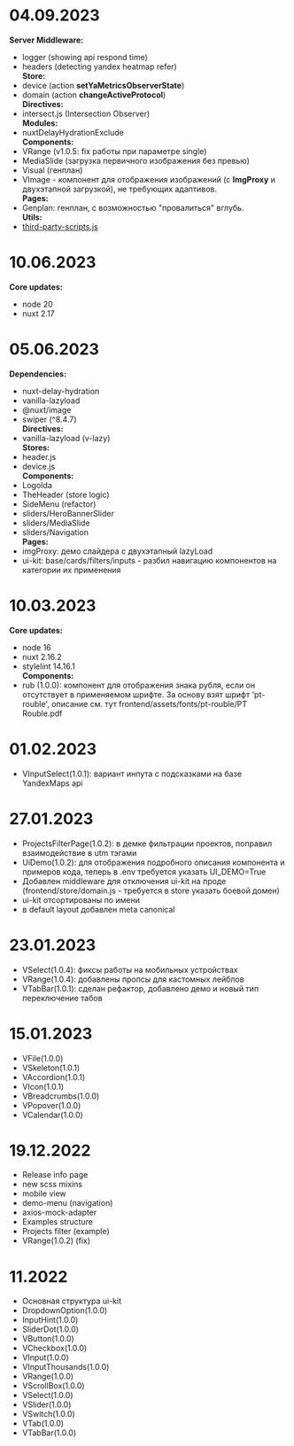 # 04.09.2023

**Server Middleware:**

+ logger (showing api respond time)
+ headers (detecting yandex heatmap refer)<br>
  **Store:**
+ device (action **setYaMetricsObserverState**)
+ domain (action **changeActiveProtocol**)<br>
  **Directives:**
+ intersect.js (Intersection Observer)<br>
  **Modules:**
+ nuxtDelayHydrationExclude<br>
  **Components:**
+ VRange (v1.0.5: fix работы при параметре single)
+ MediaSlide (загрузка первичного изображения без превью)
+ Visual (генплан)
+ VImage - компонент для отображения изображений (с **ImgProxy** и двухэтапной загрузкой), не
  требующих адаптивов.<br>
  **Pages:**
+ Genplan: генплан, с возможностью "провалиться" вглубь.<br>
  **Utils:**
+ [third-party-scripts.js](https://www.notion.so/idaproject/TBT-0d6140af96774204a74e45b5bc0bab7b)

# 10.06.2023

**Core updates:**

+ node 20
+ nuxt 2.17

# 05.06.2023

**Dependencies:**

+ nuxt-delay-hydration
+ vanilla-lazyload
+ @nuxt/image
+ swiper (^8.4.7)<br>
  **Directives:**
+ vanilla-lazyload (v-lazy)<br>
  **Stores:**
+ header.js
+ device.js<br>
  **Components:**
+ LogoIda
+ TheHeader (store logic)
+ SideMenu (refactor)
+ sliders/HeroBannerSlider
+ sliders/MediaSlide
+ sliders/Navigation<br>
  **Pages:**
+ imgProxy: демо слайдера с двухэтапный lazyLoad
+ ui-kit: base/cards/filters/inputs - разбил навигацию компонентов на категории их применения

# 10.03.2023

**Core updates:**

+ node 16
+ nuxt 2.16.2
+ stylelint 14.16.1<br>
  **Components:**
+ rub (1.0.0): компонент для отображения знака рубля, если он отсутствует в применяемом шрифте. За
  основу взят шрифт 'pt-rouble', описание см. тут frontend/assets/fonts/pt-rouble/PT Rouble.pdf

# 01.02.2023

+ VInputSelect(1.0.1): вариант инпута с подсказками на базе YandexMaps api

# 27.01.2023

+ ProjectsFilterPage(1.0.2): в демке фильтрации проектов, поправил взаимодействие в utm тэгами
+ UiDemo(1.0.2): для отображения подробного описания компонента и примеров кода, теперь в .env
  требуется указать UI_DEMO=True
+ Добавлен middleware для отключения ui-kit на проде (frontend/store/domain.js - требуется в store
  указать боевой домен)
+ ui-kit отсортированы по имени
+ в default layout добавлен meta canonical

# 23.01.2023

+ VSelect(1.0.4): фиксы работы на мобильных устройствах
+ VRange(1.0.4): добавлены пропсы для кастомных лейблов
+ VTabBar(1.0.1): сделан рефактор, добавлено демо и новый тип переключение табов

# 15.01.2023

+ VFile(1.0.0)
+ VSkeleton(1.0.1)
+ VAccordion(1.0.1)
+ VIcon(1.0.1)
+ VBreadcrumbs(1.0.0)
+ VPopover(1.0.0)
+ VCalendar(1.0.0)

# 19.12.2022

+ Release info page
+ new scss mixins
+ mobile view
+ demo-menu (navigation)
+ axios-mock-adapter
+ Examples structure
+ Projects filter (example)
+ VRange(1.0.2) (fix)

# 11.2022

+ Основная структура ui-kit
+ DropdownOption(1.0.0)
+ InputHint(1.0.0)
+ SliderDot(1.0.0)
+ VButton(1.0.0)
+ VCheckbox(1.0.0)
+ VInput(1.0.0)
+ VInputThousands(1.0.0)
+ VRange(1.0.0)
+ VScrollBox(1.0.0)
+ VSelect(1.0.0)
+ VSlider(1.0.0)
+ VSwitch(1.0.0)
+ VTab(1.0.0)
+ VTabBar(1.0.0)
